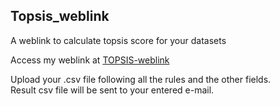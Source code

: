 ## Topsis_weblink
A weblink to calculate topsis score for your datasets



Access my weblink at 
<a href="http://ankita1007.pythonanywhere.com/">TOPSIS-weblink</a>


Upload your .csv file following all the rules and the other fields. <br>
Result csv file will be sent to your entered e-mail.






